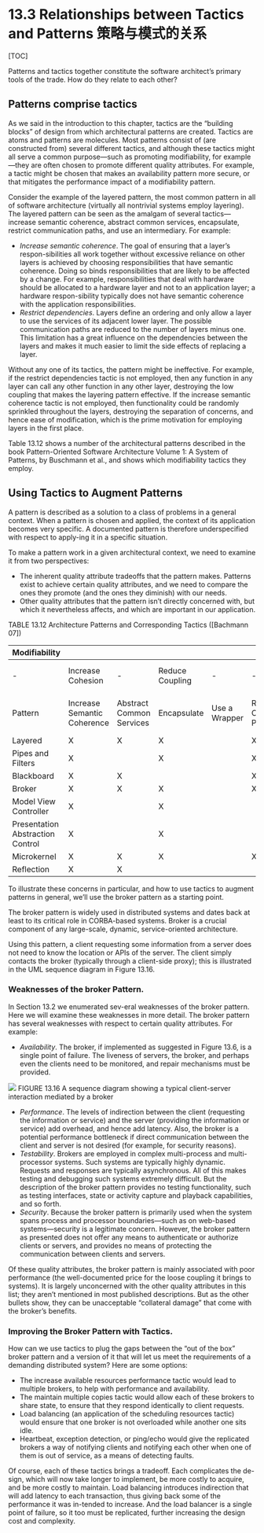 13.3 Relationships between Tactics and Patterns 策略与模式的关系
===

[TOC]

Patterns and tactics together constitute the software architect’s primary tools of the trade. How do they relate to each other?

## Patterns comprise tactics

As we said in the introduction to this chapter, tactics are the “building blocks” of design from which architectural patterns are created. Tactics are atoms and patterns are molecules. Most patterns consist of (are constructed from) several different tactics, and although these tactics might all serve a common purpose—such as promoting modifiability, for example—they are often chosen to promote different quality attributes. For example, a tactic might be chosen that makes an availability pattern more secure, or that mitigates the performance impact of a modifiability pattern.

Consider the example of the layered pattern, the most common pattern in all of software architecture (virtually all nontrivial systems employ layering). The layered pattern can be seen as the amalgam of several tactics—increase semantic coherence, abstract common services, encapsulate, restrict communication paths, and use an intermediary. For example:
* _Increase semantic coherence_. The goal of ensuring that a layer’s respon-sibilities all work together without excessive reliance on other layers is achieved by choosing responsibilities that have semantic coherence. Doing so binds responsibilities that are likely to be affected by a change. For example, responsibilities that deal with hardware should be allocated to a hardware layer and not to an application layer; a hardware respon-sibility typically does not have semantic coherence with the application responsibilities.
* _Restrict dependencies_. Layers define an ordering and only allow a layer to use the services of its adjacent lower layer. The possible communication paths are reduced to the number of layers minus one. This limitation has a great influence on the dependencies between the layers and makes it much easier to limit the side effects of replacing a layer.

Without any one of its tactics, the pattern might be ineffective. For example, if the restrict dependencies tactic is not employed, then any function in any layer can call any other function in any other layer, destroying the low coupling that makes the layering pattern effective. If the increase semantic coherence tactic is not employed, then functionality could be randomly sprinkled throughout the layers, destroying the separation of concerns, and hence ease of modification, which is the prime motivation for employing layers in the first place.

Table 13.12 shows a number of the architectural patterns described in the book Pattern-Oriented Software Architecture Volume 1: A System of Patterns, by Buschmann et al., and shows which modifiability tactics they employ.

## Using Tactics to Augment Patterns
A pattern is described as a solution to a class of problems in a general context. When a pattern is chosen and applied, the context of its application becomes very specific. A documented pattern is therefore underspecified with respect to apply-ing it in a specific situation.

To make a pattern work in a given architectural context, we need to examine it from two perspectives:
* The inherent quality attribute tradeoffs that the pattern makes. Patterns exist to achieve certain quality attributes, and we need to compare the ones they promote (and the ones they diminish) with our needs.
* Other quality attributes that the pattern isn’t directly concerned with, but which it nevertheless affects, and which are important in our application.

TABLE 13.12 Architecture Patterns and Corresponding Tactics ([Bachmann 07])




Modifiability | | | | | | | | | | | 
---|---|---|---|---|---|---|---|---|---|---
- | Increase Cohesion | - | Reduce Coupling | - | - | - | - | Defer Binding Time | - | -
Pattern | Increase Semantic Coherence | Abstract Common Services | Encapsulate | Use a Wrapper | Restrict Comm. Paths | Use an Intermediary | Raise the Abstraction Level | Use Runtime Registration | Use Startup-time Binding | Use Runtime Binding
Layered           | X | X | X |   | X | X | X |   |   | 
Pipes and Filters | X |   | X |   | X | X |   |   | X | 
Blackboard        | X | X |   |   | X | X | X | X |   | X
Broker            | X | X | X |   | X | X | X | X |   | 
Model View Controller            | X |   | X |   |   | X |  |  |  | X
Presentation Abstraction Control | X | | X | | | X | X | | | | 
Microkernel       | X | X | X |   | X | X |   |   |   | 
Reflection        | X | X |   |   |   |   |   |   |   | 

To illustrate these concerns in particular, and how to use tactics to augment patterns in general, we’ll use the broker pattern as a starting point.

The broker pattern is widely used in distributed systems and dates back at least to its critical role in CORBA-based systems. Broker is a crucial component of any large-scale, dynamic, service-oriented architecture.

Using this pattern, a client requesting some information from a server does not need to know the location or APIs of the server. The client simply contacts the broker (typically through a client-side proxy); this is illustrated in the UML sequence diagram in Figure 13.16.

### Weaknesses of the broker Pattern. 
In Section 13.2 we enumerated sev-eral weaknesses of the broker pattern. Here we will examine these weaknesses in more detail. The broker pattern has several weaknesses with respect to certain quality attributes. For example:
* _Availability_. The broker, if implemented as suggested in Figure 13.6, is a single point of failure. The liveness of servers, the broker, and perhaps even the clients need to be monitored, and repair mechanisms must be provided.

![](fig.13.16)
FIGURE 13.16 A sequence diagram showing a typical client-server interaction mediated by a broker

* _Performance_. The levels of indirection between the client (requesting the information or service) and the server (providing the information or service) add overhead, and hence add latency. Also, the broker is a potential performance bottleneck if direct communication between the client and server is not desired (for example, for security reasons).
* _Testability_. Brokers are employed in complex multi-process and multi-processor systems. Such systems are typically highly dynamic. Requests and responses are typically asynchronous. All of this makes testing and debugging such systems extremely difficult. But the description of the broker pattern provides no testing functionality, such as testing interfaces, state or activity capture and playback capabilities, and so forth.
* _Security_. Because the broker pattern is primarily used when the system spans process and processor boundaries—such as on web-based systems—security is a legitimate concern. However, the broker pattern as presented does not offer any means to authenticate or authorize clients or servers, and provides no means of protecting the communication between clients and
servers.

Of these quality attributes, the broker pattern is mainly associated with poor performance (the well-documented price for the loose coupling it brings to systems). It is largely unconcerned with the other quality attributes in this list; they aren’t mentioned in most published descriptions. But as the other bullets show, they can be unacceptable “collateral damage” that come with the broker’s benefits.

### Improving the Broker Pattern with Tactics. 
How can we use tactics to plug the gaps between the “out of the box” broker pattern and a version of it that will let us meet the requirements of a demanding distributed system? Here are some options:
* The increase available resources performance tactic would lead to multiple brokers, to help with performance and availability.
* The maintain multiple copies tactic would allow each of these brokers to share state, to ensure that they respond identically to client requests.
* Load balancing (an application of the scheduling resources tactic) would ensure that one broker is not overloaded while another one sits idle.
* Heartbeat, exception detection, or ping/echo would give the replicated brokers a way of notifying clients and notifying each other when one of them is out of service, as a means of detecting faults.

Of course, each of these tactics brings a tradeoff. Each complicates the de-sign, which will now take longer to implement, be more costly to acquire, and be more costly to maintain. Load balancing introduces indirection that will add latency to each transaction, thus giving back some of the performance it was in-tended to increase. And the load balancer is a single point of failure, so it too must be replicated, further increasing the design cost and complexity.